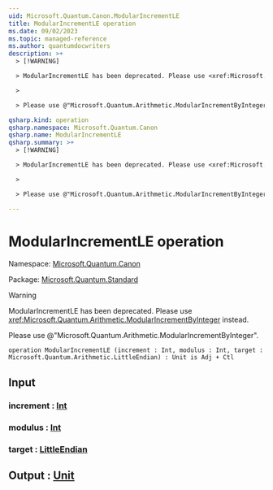 ```yaml
---
uid: Microsoft.Quantum.Canon.ModularIncrementLE
title: ModularIncrementLE operation
ms.date: 09/02/2023
ms.topic: managed-reference
ms.author: quantumdocwriters
description: >+
  > [!WARNING]

  > ModularIncrementLE has been deprecated. Please use <xref:Microsoft.Quantum.Arithmetic.ModularIncrementByInteger> instead.

  >

  > Please use @"Microsoft.Quantum.Arithmetic.ModularIncrementByInteger".

qsharp.kind: operation
qsharp.namespace: Microsoft.Quantum.Canon
qsharp.name: ModularIncrementLE
qsharp.summary: >+
  > [!WARNING]

  > ModularIncrementLE has been deprecated. Please use <xref:Microsoft.Quantum.Arithmetic.ModularIncrementByInteger> instead.

  >

  > Please use @"Microsoft.Quantum.Arithmetic.ModularIncrementByInteger".

---
```


# ModularIncrementLE operation

Namespace: [Microsoft.Quantum.Canon](xref:Microsoft.Quantum.Canon)

Package: [Microsoft.Quantum.Standard](https://nuget.org/packages/Microsoft.Quantum.Standard)


> [!WARNING]
> ModularIncrementLE has been deprecated. Please use <xref:Microsoft.Quantum.Arithmetic.ModularIncrementByInteger> instead.
>
> Please use @"Microsoft.Quantum.Arithmetic.ModularIncrementByInteger".



```qsharp
operation ModularIncrementLE (increment : Int, modulus : Int, target : Microsoft.Quantum.Arithmetic.LittleEndian) : Unit is Adj + Ctl
```


## Input

### increment : [Int](xref:microsoft.quantum.qsharp.valueliterals#int-literals)




### modulus : [Int](xref:microsoft.quantum.qsharp.valueliterals#int-literals)




### target : [LittleEndian](xref:Microsoft.Quantum.Arithmetic.LittleEndian)





## Output : [Unit](xref:microsoft.quantum.qsharp.valueliterals#unit-literal)

